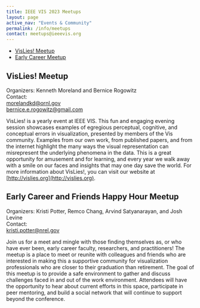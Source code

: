 ```yaml
---
title: IEEE VIS 2023 Meetups
layout: page
active_nav: "Events & Community"
permalink: /info/meetups
contact: meetups@ieeevis.org
---
```



* [VisLies! Meetup](#vis-lies) 
* [Early Career Meetup](#vis-earlycareer)
<!-- * [Diversity Meetup](#vis-diversity) (Wednesday)
* [Drone Effect Meetup](#vis-drone) (Thursday)
* [DOE CGF Meetup](#vis-doecgf) (Thursday) -->




## <a name="vis-lies"></a>VisLies! Meetup

<!-- Tuesday 18 October 2022<br>
12:30-14:00pm CDT<br>
Room: Oklahoma Station 1<br> -->
Organizers: Kenneth Moreland and Bernice Rogowitz <br>
Contact: <br>
morelandkd@ornl.gov <br>
bernice.e.rogowitz@gmail.com <br>

VisLies! is a yearly event at IEEE VIS. This fun and engaging evening session showcases examples of egregious perceptual, cognitive, and conceptual errors in visualization, presented by members of the Vis community. Examples from our own work, from published papers, and from the internet highlight the many ways the visual representation can misrepresent the underlying phenomena in the data. This is a great opportunity for amusement and for learning, and every year we walk away with a smile on our faces and insights that may one day save the world. For more information about VisLies!, you can visit our website at [http://vislies.org](http://vislies.org).


## <a name="vis-earlycareer"></a> Early Career and Friends Happy Hour Meetup

<!-- Tuesday 18 October 2022<br>
17:00-18:00pm CDT<br>
Room: Five Moons 7<br> -->
Organizers: Kristi Potter, Remco Chang, Arvind Satyanarayan, and Josh Levine<br>
Contact: <br>
kristi.potter@nrel.gov <br>


Join us for a meet and mingle with those finding themselves as, or who have ever been, early career faculty, researchers, and practitioners! The meetup is a place to meet or reunite with colleagues and friends who are interested in making this a supportive community for visualization professionals who are closer to their graduation than retirement.  The goal of this meetup is to provide a safe environment to gather and discuss challenges faced in and out of the work environment.  Attendees will have the opportunity to hear about current efforts in this space, participate in peer mentoring, and build a social network that will continue to support beyond the conference.


<!-- ## <a name="vis-diversity"></a> Diversity Scholar Meetup 

Wednesday 19 October 2022<br>
13:00-14:00pm CDT<br>
Room: Five Moons 6<br>
Organizers: Lace Padilla<br>
Contact: <br>
lace.m.k.padilla@gmail.com <br>


Meet and greet with current and former diversity scholar recipients.

## <a name="vis-drone"></a> Interactive Visualization for Analysis and Control of Drone Traffic Meetup 

Thursday 20 October 2022<br>
13:00-14:00pm CDT<br>
Room: Five Moons 6<br>
Organizers: Jimmy Johansson Westberg, Jonas Lundberg, and Karljohan Lundin Palmerius<br>
Contact: <br>
jimmy.johansson.westberg@liu.se <br>


There is a current race in both research and industry to develop drones that trust-
fully move around, orient themselves automatically, and provide services ranging from transport and maintenance to monitoring, remote presence and surveillance. Monitoring the behavior of drones requires real-time analysis of a large amount of high-dimensional temporal data.<br>

The purpose of this meetup is to discuss current practice and future challenges in real-time, multidimensional analysis of drones with the use of interactive visualization including areas such as: <br>

* Geospatial airspace visualization
* 3D geospatial interaction
* 3D path visualization and diagrams
* Drone/robot plan/state/parameter information visualization
* Linked views between 3D geospatial visualization and diagrams
* Combined visualization of real-time data with historical and projected data


## <a name="vis-doecgf"></a> DOE CGF / US National Labs Friends and Family Meetup 

Thursday 20 October 2022<br>
12:30-13:30pm CDT<br>
Room: Five Moons 7<br>
Organizers:  Kristi Potter and Ayan Biswas<br>
Contact: <br>
kristi.potter@nrel.gov <br>
ayan@lanl.gov  <br>


The DOE Computer Graphics forum is an annual event (since the mid 1970s) that serves as a venue for US government-sponsored computer graphics and visualization scientists, engineers and practitioners to share research and development activities and build community.  This event has been virtual the last 3 years and this meetup serves as the in-person social follow-up to this year’s virtual event, held in August. We invite those connected to or wanting to connect with the national labs to attend, including staff, faculty and students, industrial partners, and future collaborators! <br>

We will start with a quick introduction of attendees and reserve the remaining time for socializing and networking. This meetup should give the early career personnel a chance to get connected with the more senior members of the group. We feel this has been lacking in the previous few years, due to the global pandemic situation. <br> -->












